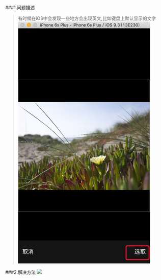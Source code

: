 ###1.问题描述
 > 有时候在iOS中会发现一些地方会出现英文,比如键盘上默认显示的文字
![](/assets/2C82ADAD-0E67-4B4C-8AE8-5E250A21E076.png)

###2.解决方法
![](http://www.hangge.com/blog_uploads/201606/2016061710331584879.png)